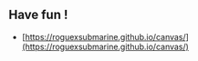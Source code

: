 
## Have fun !

 - [https://roguexsubmarine.github.io/canvas/](https://roguexsubmarine.github.io/canvas/)

